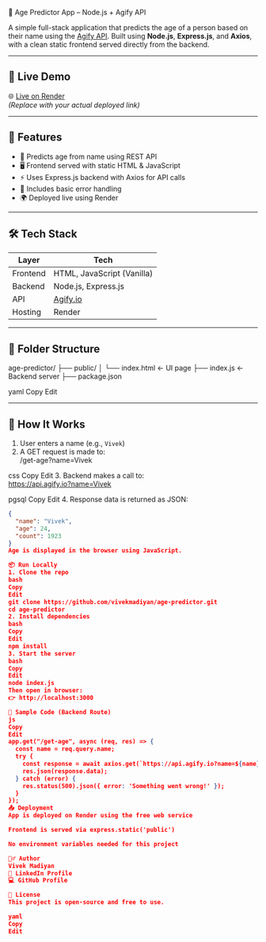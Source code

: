  🧠 Age Predictor App – Node.js + Agify API

A simple full-stack application that predicts the age of a person based on their name using the [Agify API](https://agify.io/). Built using **Node.js**, **Express.js**, and **Axios**, with a clean static frontend served directly from the backend.

---

## 🔗 Live Demo

🌐 [Live on Render](https://agecalc-frontend.onrender.com/)  
_(Replace with your actual deployed link)_

---

## 🚀 Features

- 🧠 Predicts age from name using REST API
- 🖥️ Frontend served with static HTML & JavaScript
- ⚡ Uses Express.js backend with Axios for API calls
- 🔐 Includes basic error handling
- 🌍 Deployed live using Render

---

## 🛠️ Tech Stack

| Layer     | Tech           |
|-----------|----------------|
| Frontend  | HTML, JavaScript (Vanilla) |
| Backend   | Node.js, Express.js |
| API       | [Agify.io](https://agify.io) |
| Hosting   | Render |

---

## 📁 Folder Structure

age-predictor/
├── public/
│ └── index.html ← UI page
├── index.js ← Backend server
├── package.json

yaml
Copy
Edit

---

## 📸 How It Works

1. User enters a name (e.g., `Vivek`)
2. A GET request is made to:  
/get-age?name=Vivek

css
Copy
Edit
3. Backend makes a call to:  
https://api.agify.io?name=Vivek

pgsql
Copy
Edit
4. Response data is returned as JSON:
```json
{
  "name": "Vivek",
  "age": 24,
  "count": 1923
}
Age is displayed in the browser using JavaScript.

📦 Run Locally
1. Clone the repo
bash
Copy
Edit
git clone https://github.com/vivekmadiyan/age-predictor.git
cd age-predictor
2. Install dependencies
bash
Copy
Edit
npm install
3. Start the server
bash
Copy
Edit
node index.js
Then open in browser:
👉 http://localhost:3000

🔌 Sample Code (Backend Route)
js
Copy
Edit
app.get("/get-age", async (req, res) => {
  const name = req.query.name;
  try {
    const response = await axios.get(`https://api.agify.io?name=${name}`);
    res.json(response.data);
  } catch (error) {
    res.status(500).json({ error: 'Something went wrong!' });
  }
});
📤 Deployment
App is deployed on Render using the free web service

Frontend is served via express.static('public')

No environment variables needed for this project

🙋‍♂️ Author
Vivek Madiyan
🔗 LinkedIn Profile
💻 GitHub Profile

📌 License
This project is open-source and free to use.

yaml
Copy
Edit









